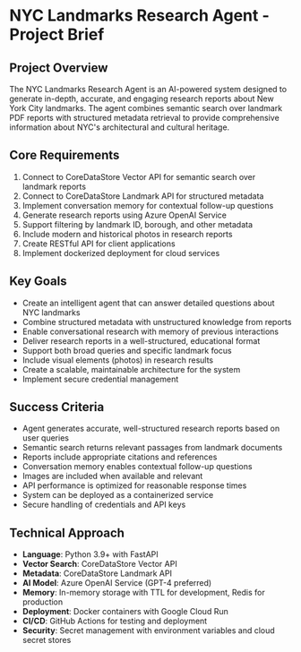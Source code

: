 # NYC Landmarks Research Agent - Project Brief

## Project Overview
The NYC Landmarks Research Agent is an AI-powered system designed to generate in-depth, accurate, and engaging research reports about New York City landmarks. The agent combines semantic search over landmark PDF reports with structured metadata retrieval to provide comprehensive information about NYC's architectural and cultural heritage.

## Core Requirements
1. Connect to CoreDataStore Vector API for semantic search over landmark reports
2. Connect to CoreDataStore Landmark API for structured metadata
3. Implement conversation memory for contextual follow-up questions
4. Generate research reports using Azure OpenAI Service
5. Support filtering by landmark ID, borough, and other metadata
6. Include modern and historical photos in research reports
7. Create RESTful API for client applications
8. Implement dockerized deployment for cloud services

## Key Goals
- Create an intelligent agent that can answer detailed questions about NYC landmarks
- Combine structured metadata with unstructured knowledge from reports
- Enable conversational research with memory of previous interactions
- Deliver research reports in a well-structured, educational format
- Support both broad queries and specific landmark focus
- Include visual elements (photos) in research results
- Create a scalable, maintainable architecture for the system
- Implement secure credential management

## Success Criteria
- Agent generates accurate, well-structured research reports based on user queries
- Semantic search returns relevant passages from landmark documents
- Reports include appropriate citations and references
- Conversation memory enables contextual follow-up questions
- Images are included when available and relevant
- API performance is optimized for reasonable response times
- System can be deployed as a containerized service
- Secure handling of credentials and API keys

## Technical Approach
- **Language**: Python 3.9+ with FastAPI
- **Vector Search**: CoreDataStore Vector API
- **Metadata**: CoreDataStore Landmark API
- **AI Model**: Azure OpenAI Service (GPT-4 preferred)
- **Memory**: In-memory storage with TTL for development, Redis for production
- **Deployment**: Docker containers with Google Cloud Run
- **CI/CD**: GitHub Actions for testing and deployment
- **Security**: Secret management with environment variables and cloud secret stores
